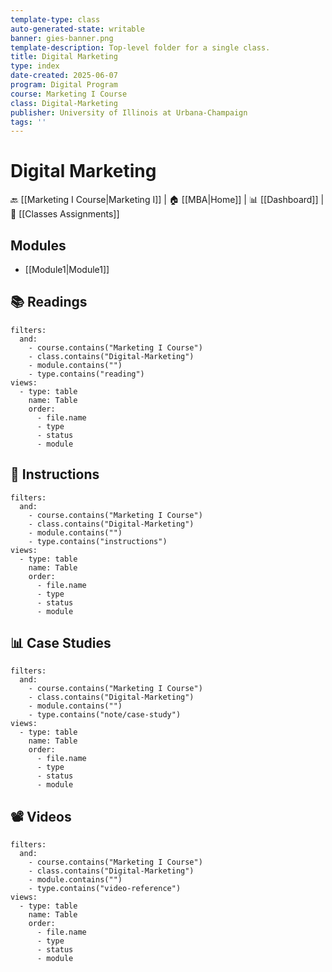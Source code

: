 ```yaml
---
template-type: class
auto-generated-state: writable
banner: gies-banner.png
template-description: Top-level folder for a single class.
title: Digital Marketing
type: index
date-created: 2025-06-07
program: Digital Program
course: Marketing I Course
class: Digital-Marketing
publisher: University of Illinois at Urbana-Champaign
tags: ''
---
```


# Digital Marketing



🔙 [[Marketing I Course|Marketing I]] | 🏠 [[MBA|Home]] | 📊 [[Dashboard]] | 📝 [[Classes Assignments]]



## Modules

- [[Module1|Module1]]



## 📚 Readings

```base
filters:
  and:
    - course.contains("Marketing I Course")
    - class.contains("Digital-Marketing")
    - module.contains("")
    - type.contains("reading")
views:
  - type: table
    name: Table
    order:
      - file.name
      - type
      - status
      - module

```



## 📝 Instructions

```base
filters:
  and:
    - course.contains("Marketing I Course")
    - class.contains("Digital-Marketing")
    - module.contains("")
    - type.contains("instructions")
views:
  - type: table
    name: Table
    order:
      - file.name
      - type
      - status
      - module

```



## 📊 Case Studies

```base
filters:
  and:
    - course.contains("Marketing I Course")
    - class.contains("Digital-Marketing")
    - module.contains("")
    - type.contains("note/case-study")
views:
  - type: table
    name: Table
    order:
      - file.name
      - type
      - status
      - module

```



## 📽️ Videos

```base
filters:
  and:
    - course.contains("Marketing I Course")
    - class.contains("Digital-Marketing")
    - module.contains("")
    - type.contains("video-reference")
views:
  - type: table
    name: Table
    order:
      - file.name
      - type
      - status
      - module

```